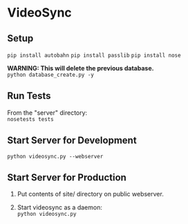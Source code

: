 VideoSync
=========

Setup
-----

`pip install autobahn`
`pip install passlib`
`pip install nose`

**WARNING: This will delete the previous database.**    
`python database_create.py -y`

Run Tests
---------

From the "server" directory:    
`nosetests tests`


Start Server for Development
----------------------------

`python videosync.py --webserver`


Start Server for Production
---------------------------

1. Put contents of site/ directory on public webserver.

2. Start videosync as a daemon:    
	`python videosync.py`
